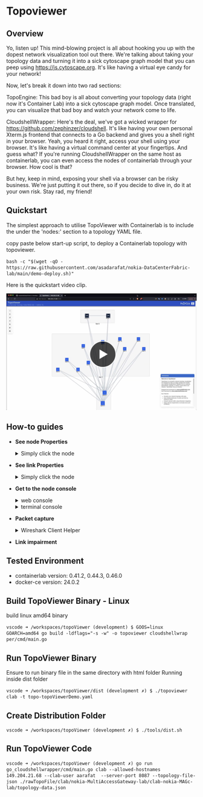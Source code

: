 # Topoviewer

## Overview
Yo, listen up! This mind-blowing project is all about hooking you up with the dopest network visualization tool out there. We're talking about taking your topology data and turning it into a sick cytoscape graph model that you can peep using https://js.cytoscape.org. It's like having a virtual eye candy for your network!

Now, let's break it down into two rad sections:

TopoEngine: This bad boy is all about converting your topology data (right now it's Container Lab) into a sick cytoscape graph model. Once translated, you can visualize that bad boy and watch your network come to life.

CloudshellWrapper: Here's the deal, we've got a wicked wrapper for https://github.com/zephinzer/cloudshell. It's like having your own personal Xterm.js frontend that connects to a Go backend and gives you a shell right in your browser. Yeah, you heard it right, access your shell using your browser. It's like having a virtual command center at your fingertips. And guess what? If you're running CloudshellWrapper on the same host as containerlab, you can even access the nodes of containerlab through your browser. How cool is that?

But hey, keep in mind, exposing your shell via a browser can be risky business. We're just putting it out there, so if you decide to dive in, do it at your own risk. Stay rad, my friend!


## Quickstart
The simplest approach to utilise TopoViewer with Containerlab is to include the under the 'nodes:' section to a topology YAML file.

copy paste below start-up script, to deploy a Containerlab topology with topoviewer.

```Shell
bash -c "$(wget -qO - https://raw.githubusercontent.com/asadarafat/nokia-DataCenterFabric-lab/main/demo-deploy.sh)"
```

Here is the quickstart video clip.

<div align="left" width="100%" height="365" >
  <a href="https://www.youtube.com/watch?v=na6M1Zfum4o"><img src="https://github.com/asadarafat/topoViewer/blob/development/docs/image/topoViewer-quickstart.png" alt="TopoViewer - Quickstart video clip"></a>
</div>



## How-to guides

* **See node Properties**
  <details>
    <summary>Simply click the node</summary>
    <img src="https://github.com/asadarafat/topoViewer/blob/development/docs/image/topoViewer-nodeProperties.gif"/>
  </details>

* **See link Properties**
    <details>
    <summary>Simply click the node</summary>
    <img src="https://github.com/asadarafat/topoViewer/blob/development/docs/image/topoViewer-linkProperties.gif"/>
  </details>

* **Get to the node console**
    <details>
      <summary>web console</summary>
      <img src="https://github.com/asadarafat/topoViewer/blob/development/docs/image/topoViewer-nodeWebConsole.gif"/>
    </details>

    <details>
      <summary>terminal console</summary>
      <img src="https://github.com/asadarafat/topoViewer/blob/development/docs/image/topoViewer-nodeTerminalConsole.gif"/>
    </details>


* **Packet capture**
    <details>
      <summary>
        Wireshark Client Helper
      </summary>
      <p>There are two type of suported client here, Windows version and MAC version, both of the clients can be find in "Setting Menu, TopoViewer Helper App". Once the Wireshark client helper installed, simply click Cross Launch Button in link Properties.
      </p>
      <p>
        Using Windows version of Wireshark Client Helper:
          <ul>
            <li> Download and install the Windows version of Wireshark Client Helper. </li>
            <li> Ensure PowerShell installed in Windows client side </li>
            <li> Ensure the Wireshark is installed in client side, from client side, otherwise the password need tobe entered manually </li>
            <li> Setup SSH keyless access to ContainerLab host </li>
            <li> Copy clabcapture.bat and clab-capture.reg into C:\Program Files\clab-client </li>
            <li> Merge clab-capture.reg into Windows Registry, simply double click it. </li>
          </ul>
        </p>
        <p>
          Using MAC version of Wireshark Client Helper:
          <ul>
            <li> Download and install the MAC version of Wireshark Client Help, extract and copy the app into /Applications folder  </li>
            <li> Ensure iTerm installed in MAC client side </li>
            <li> Ensure the Wireshark is installed in client side. </li>
            <li> Setup SSH keyless access to ContainerLab host from client side, otherwise the password need tobe entered manually </li>
            <li> From link properties, click Capture Source/Target Endpoint cross-launch button 
                <img src="https://github.com/asadarafat/topoViewer/blob/development/docs/image/topoViewer-WiresharkHelperApp-MAC.gif"/> 
                </li>
          </ul>
        </p>
    </details>

* **Link impairment**




## Tested Environment
- containerlab version:  0.41.2, 0.44.3, 0.46.0
- docker-ce version: 24.0.2


## Build TopoViewer Binary - Linux
build linux amd64 binary
```Shell
vscode ➜ /workspaces/topoViewer (development) $ GOOS=linux GOARCH=amd64 go build -ldflags="-s -w" -o topoviewer cloudshellwrap
per/cmd/main.go 
```

## Run TopoViewer Binary 
Ensure to run binary file in the same directory with html folder
Running inside dist folder
```Shell
vscode ➜ /workspaces/topoViewer/dist (development ✗) $ ./topoviewer clab -t topo-topoViewerDemo.yaml  
```

## Create Distribution Folder
```Shell
vscode ➜ /workspaces/topoViewer (development ✗) $ ./tools/dist.sh 
```

## Run TopoViewer Code
```Shell
vscode ➜ /workspaces/topoViewer (development ✗) go run go_cloudshellwrapper/cmd/main.go clab --allowed-hostnames 149.204.21.68 --clab-user aarafat  --server-port 8087 --topology-file-json ./rawTopoFile/clab/nokia-MultiAccessGateway-lab/clab-nokia-MAGc-lab/topology-data.json 

